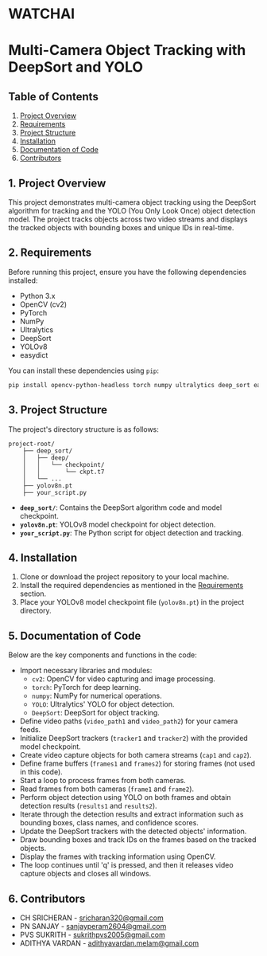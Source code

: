 # WATCHAI


# Multi-Camera Object Tracking with DeepSort and YOLO

## Table of Contents

1. [Project Overview](#1-project-overview)
2. [Requirements](#2-requirements)
3. [Project Structure](#3-project-structure)
4. [Installation](#4-installation)
5. [Documentation of Code](#5-documentation-of-code)
6. [Contributors](#6-contributors)

## 1. Project Overview

This project demonstrates multi-camera object tracking using the DeepSort algorithm for tracking and the YOLO (You Only Look Once) object detection model. The project tracks objects across two video streams and displays the tracked objects with bounding boxes and unique IDs in real-time.

## 2. Requirements

Before running this project, ensure you have the following dependencies installed:

- Python 3.x
- OpenCV (cv2)
- PyTorch
- NumPy
- Ultralytics
- DeepSort
- YOLOv8
- easydict

You can install these dependencies using `pip`:

```bash
pip install opencv-python-headless torch numpy ultralytics deep_sort easydict
```

## 3. Project Structure

The project's directory structure is as follows:

```
project-root/
    ├── deep_sort/
    │   ├── deep/
    │   │   └── checkpoint/
    │   │       └── ckpt.t7
    │   └── ...
    ├── yolov8n.pt
    ├── your_script.py
```

- **`deep_sort/`**: Contains the DeepSort algorithm code and model checkpoint.
- **`yolov8n.pt`**: YOLOv8 model checkpoint for object detection.
- **`your_script.py`**: The Python script for object detection and tracking.

## 4. Installation

1. Clone or download the project repository to your local machine.
2. Install the required dependencies as mentioned in the [Requirements](#2-requirements) section.
3. Place your YOLOv8 model checkpoint file (`yolov8n.pt`) in the project directory.

## 5. Documentation of Code

Below are the key components and functions in the code:

- Import necessary libraries and modules:
    - `cv2`: OpenCV for video capturing and image processing.
    - `torch`: PyTorch for deep learning.
    - `numpy`: NumPy for numerical operations.
    - `YOLO`: Ultralytics' YOLO for object detection.
    - `DeepSort`: DeepSort for object tracking.
- Define video paths (`video_path1` and `video_path2`) for your camera feeds.
- Initialize DeepSort trackers (`tracker1` and `tracker2`) with the provided model checkpoint.
- Create video capture objects for both camera streams (`cap1` and `cap2`).
- Define frame buffers (`frames1` and `frames2`) for storing frames (not used in this code).
- Start a loop to process frames from both cameras.
- Read frames from both cameras (`frame1` and `frame2`).
- Perform object detection using YOLO on both frames and obtain detection results (`results1` and `results2`).
- Iterate through the detection results and extract information such as bounding boxes, class names, and confidence scores.
- Update the DeepSort trackers with the detected objects' information.
- Draw bounding boxes and track IDs on the frames based on the tracked objects.
- Display the frames with tracking information using OpenCV.
- The loop continues until 'q' is pressed, and then it releases video capture objects and closes all windows.

## 6. Contributors

- CH SRICHERAN - [sricharan320@gmail.com](mailto:sricharan320@gmail.com)
- PN SANJAY - [sanjayperam2604@gmail.com](mailto:sanjayperam2604@gmail.com)
- PVS SUKRITH - [sukrithpvs2005@gmail.com](mailto:sukrithpvs2005@gmail.com)
- ADITHYA VARDAN - [adithyavardan.melam@gmail.com](mailto:adithyavardan.melam@gmail.com)

 
